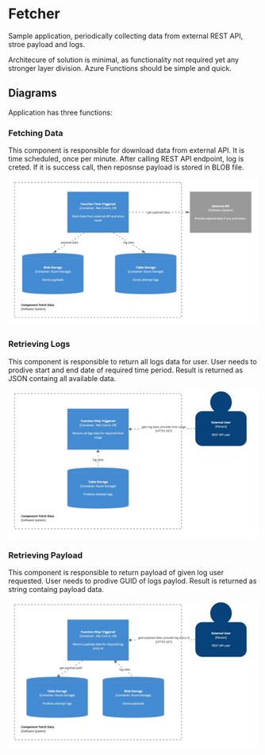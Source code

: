
# Fetcher

Sample application, periodically collecting data from external REST API, stroe payload and logs.

Architecure of solution is minimal, as functionality not required yet any stronger layer division. 
Azure Functions should be simple and quick.

## Diagrams

Application has three functions:

### Fetching Data

This component is responsible for download data from external API. It is time scheduled, once per minute.
After calling REST API endpoint, log is creted. If it is success call, then reposnse payload is stored in BLOB file.

![Component Fetch Data](https://github.com/pszabaciuk/fetcher/blob/main/doc/Component%20Fetch%20Data.jpg?raw=true)

### Retrieving Logs

This component is responsible to return all logs data for user.
User needs to prodive start and end date of required time period.
Result is returned as JSON containg all available data.

![Component Log Data](https://github.com/pszabaciuk/fetcher/blob/main/doc/Component%20Get%20Logs%20Data.jpg?raw=true)

### Retrieving Payload

This component is responsible to return payload of given log user requested.
User needs to prodive GUID of logs paylod.
Result is returned as string containg payload data.

![Component Payload Data](https://github.com/pszabaciuk/fetcher/blob/main/doc/Component%20Get%20Payload%20Data.jpg?raw=true)